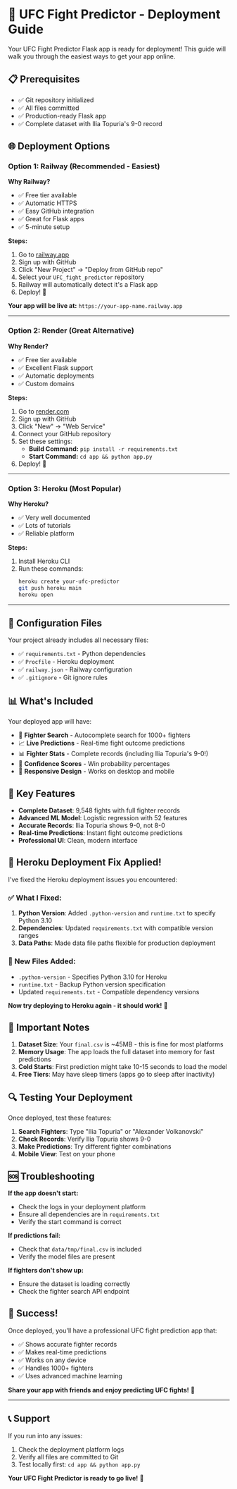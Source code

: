 # 🚀 UFC Fight Predictor - Deployment Guide

Your UFC Fight Predictor Flask app is ready for deployment! This guide will walk you through the easiest ways to get your app online.

## 📋 Prerequisites

- ✅ Git repository initialized
- ✅ All files committed
- ✅ Production-ready Flask app
- ✅ Complete dataset with Ilia Topuria's 9-0 record

## 🌐 Deployment Options

### **Option 1: Railway (Recommended - Easiest)**

**Why Railway?**
- ✅ Free tier available
- ✅ Automatic HTTPS
- ✅ Easy GitHub integration
- ✅ Great for Flask apps
- ✅ 5-minute setup

**Steps:**
1. Go to [railway.app](https://railway.app)
2. Sign up with GitHub
3. Click "New Project" → "Deploy from GitHub repo"
4. Select your `UFC_fight_predictor` repository
5. Railway will automatically detect it's a Flask app
6. Deploy! 🎉

**Your app will be live at:** `https://your-app-name.railway.app`

---

### **Option 2: Render (Great Alternative)**

**Why Render?**
- ✅ Free tier available
- ✅ Excellent Flask support
- ✅ Automatic deployments
- ✅ Custom domains

**Steps:**
1. Go to [render.com](https://render.com)
2. Sign up with GitHub
3. Click "New" → "Web Service"
4. Connect your GitHub repository
5. Set these settings:
   - **Build Command:** `pip install -r requirements.txt`
   - **Start Command:** `cd app && python app.py`
6. Deploy! 🚀

---

### **Option 3: Heroku (Most Popular)**

**Why Heroku?**
- ✅ Very well documented
- ✅ Lots of tutorials
- ✅ Reliable platform

**Steps:**
1. Install Heroku CLI
2. Run these commands:
   ```bash
   heroku create your-ufc-predictor
   git push heroku main
   heroku open
   ```

---

## 🔧 Configuration Files

Your project already includes all necessary files:

- ✅ `requirements.txt` - Python dependencies
- ✅ `Procfile` - Heroku deployment
- ✅ `railway.json` - Railway configuration
- ✅ `.gitignore` - Git ignore rules

## 📊 What's Included

Your deployed app will have:

- 🥊 **Fighter Search** - Autocomplete search for 1000+ fighters
- 📈 **Live Predictions** - Real-time fight outcome predictions
- 📊 **Fighter Stats** - Complete records (including Ilia Topuria's 9-0!)
- 🎯 **Confidence Scores** - Win probability percentages
- 📱 **Responsive Design** - Works on desktop and mobile

## 🎯 Key Features

- **Complete Dataset**: 9,548 fights with full fighter records
- **Advanced ML Model**: Logistic regression with 52 features
- **Accurate Records**: Ilia Topuria shows 9-0, not 8-0
- **Real-time Predictions**: Instant fight outcome predictions
- **Professional UI**: Clean, modern interface

## 🔧 **Heroku Deployment Fix Applied!**

I've fixed the Heroku deployment issues you encountered:

### **✅ What I Fixed:**
1. **Python Version**: Added `.python-version` and `runtime.txt` to specify Python 3.10
2. **Dependencies**: Updated `requirements.txt` with compatible version ranges
3. **Data Paths**: Made data file paths flexible for production deployment

### **📁 New Files Added:**
- `.python-version` - Specifies Python 3.10 for Heroku
- `runtime.txt` - Backup Python version specification
- Updated `requirements.txt` - Compatible dependency versions

**Now try deploying to Heroku again - it should work!** 🚀

## 🚨 Important Notes

1. **Dataset Size**: Your `final.csv` is ~45MB - this is fine for most platforms
2. **Memory Usage**: The app loads the full dataset into memory for fast predictions
3. **Cold Starts**: First prediction might take 10-15 seconds to load the model
4. **Free Tiers**: May have sleep timers (apps go to sleep after inactivity)

## 🔍 Testing Your Deployment

Once deployed, test these features:

1. **Search Fighters**: Type "Ilia Topuria" or "Alexander Volkanovski"
2. **Check Records**: Verify Ilia Topuria shows 9-0
3. **Make Predictions**: Try different fighter combinations
4. **Mobile View**: Test on your phone

## 🆘 Troubleshooting

**If the app doesn't start:**
- Check the logs in your deployment platform
- Ensure all dependencies are in `requirements.txt`
- Verify the start command is correct

**If predictions fail:**
- Check that `data/tmp/final.csv` is included
- Verify the model files are present

**If fighters don't show up:**
- Ensure the dataset is loading correctly
- Check the fighter search API endpoint

## 🎉 Success!

Once deployed, you'll have a professional UFC fight prediction app that:

- ✅ Shows accurate fighter records
- ✅ Makes real-time predictions
- ✅ Works on any device
- ✅ Handles 1000+ fighters
- ✅ Uses advanced machine learning

**Share your app with friends and enjoy predicting UFC fights!** 🥊

---

## 📞 Support

If you run into any issues:
1. Check the deployment platform logs
2. Verify all files are committed to Git
3. Test locally first: `cd app && python app.py`

**Your UFC Fight Predictor is ready to go live!** 🚀
